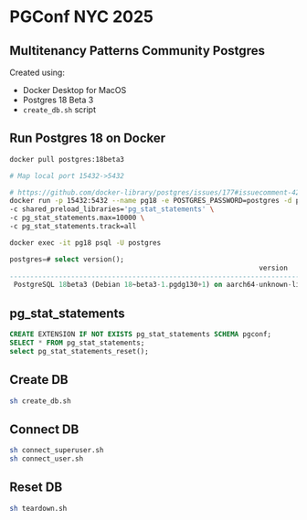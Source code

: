 # PGConf NYC 2025

## Multitenancy Patterns Community Postgres
Created using:
- Docker Desktop for MacOS
- Postgres 18 Beta 3
- `create_db.sh` script

## Run Postgres 18 on Docker
```sh
docker pull postgres:18beta3

# Map local port 15432->5432

# https://github.com/docker-library/postgres/issues/177#issuecomment-422053654
docker run -p 15432:5432 --name pg18 -e POSTGRES_PASSWORD=postgres -d postgres:18beta3 \
-c shared_preload_libraries='pg_stat_statements' \
-c pg_stat_statements.max=10000 \
-c pg_stat_statements.track=all

docker exec -it pg18 psql -U postgres
```
```sql
postgres=# select version();
                                                             version
----------------------------------------------------------------------------------------------------------------------------------
 PostgreSQL 18beta3 (Debian 18~beta3-1.pgdg130+1) on aarch64-unknown-linux-gnu, compiled by gcc (Debian 14.2.0-19) 14.2.0, 64-bit
```

## pg_stat_statements
```sql
CREATE EXTENSION IF NOT EXISTS pg_stat_statements SCHEMA pgconf;
SELECT * FROM pg_stat_statements;
select pg_stat_statements_reset();
```

## Create DB
```sh
sh create_db.sh
```

## Connect DB
```sh
sh connect_superuser.sh
sh connect_user.sh
```

## Reset DB
```sh
sh teardown.sh
```

